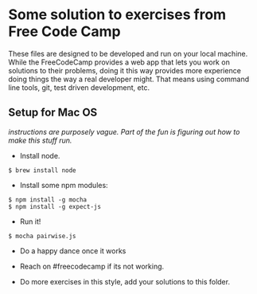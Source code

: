 # Some solution to exercises from Free Code Camp

These files are designed to be developed and run on your local machine.  While the FreeCodeCamp provides a web app that lets you work on solutions to their problems, doing it this way provides more experience doing things the way a real developer might.  That means using command line tools, git, test driven development, etc.

## Setup for Mac OS

_instructions are purposely vague.  Part of the fun is figuring out how to make this stuff run._

- Install node.
```
$ brew install node
```

- Install some npm modules:
```
$ npm install -g mocha
$ npm install -g expect-js
```

- Run it!
```
$ mocha pairwise.js
```

- Do a happy dance once it works

- Reach on #freecodecamp if its not working.

- Do more exercises in this style, add your solutions to this folder.
